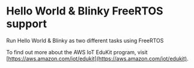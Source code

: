 # Hello World & Blinky FreeRTOS support

Run Hello World & Blinky as two different tasks using FreeRTOS

To find out more about the AWS IoT EduKit program, visit [https://aws.amazon.com/iot/edukit](https://aws.amazon.com/iot/edukit).
